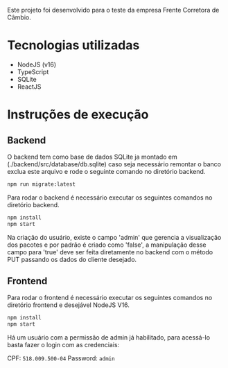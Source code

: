 Este projeto foi desenvolvido para o teste da empresa Frente Corretora de Câmbio.

# Tecnologias utilizadas

- NodeJS (v16)
- TypeScript
- SQLite
- ReactJS

# Instruções de execução

## Backend

O backend tem como base de dados SQLite ja montado em (./backend/src/database/db.sqlite) caso seja necessário remontar o banco exclua este arquivo e rode o seguinte comando no diretório backend.

```sh
npm run migrate:latest
```

Para rodar o backend é necessário executar os seguintes comandos no diretório backend.

```sh
npm install
npm start
```

Na criação do usuário, existe o campo 'admin' que gerencia a visualização dos pacotes e por padrão é criado como 'false', a manipulação desse campo para 'true' deve ser feita diretamente no backend com o método PUT passando os dados do cliente desejado.

## Frontend

Para rodar o frontend é necessário executar os seguintes comandos no diretório frontend e desejável NodeJS V16.

```sh
npm install
npm start
```

Há um usuário com a permissão de admin já habilitado, para acessá-lo basta fazer o login com as credenciais:

CPF: ```518.009.500-04```
Password: ```admin```

